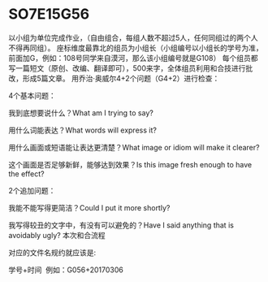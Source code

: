 # SO7E15G56
以小组为单位完成作业，（自由组合，每组人数不超过5人，任何同组过的两个人不得再同组）。
座标维度最靠北的组员为小组长（小组编号以小组长的学号为准，前面加G，例如：108号同学来自漠河，那么该小组编号就是G108）
每个组员都写一篇短文（原创、改编、翻译即可），500来字，全体组员利用和合技进行批改，形成5篇文章。
用乔治·奥威尔4+2个问题（G4+2）进行检查：

4个基本问题：

 
 我到底想要说什么？What am I trying to say?
 
 用什么词能表达？What words will express it?
 
 用什么画面或短语能让表达更清楚？What image or idiom will make it clearer?
 
 这个画面是否足够新鲜，能够达到效果？Is this image fresh enough to have the effect?

2个追加问题：

 
 我能不能写得更简洁？Could I put it more shortly?
 
 我写得较丑的文字中，有没有可以避免的？Have I said anything that is avoidably ugly?
本次和合流程

对应的文件名规约就应该是:


学号+时间  例如：G056+20170306

